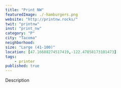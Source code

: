 ```yaml
---
title: "Print NW"
featuredImage: ./-hamburgers.png
website: "http://printnw.rocks/"
twit: "printnw"
inst: "print_nw"
category: "P"
city: "Tacoma"
neighborhood:
size: "Large (41-100)"
location: [47.16688274517419,-122.47858173101473]
tags:
    - printer
published: true
---
```


Description
